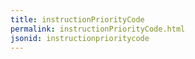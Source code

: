 ```yaml
---
title: instructionPriorityCode
permalink: instructionPriorityCode.html
jsonid: instructionprioritycode
---
```

